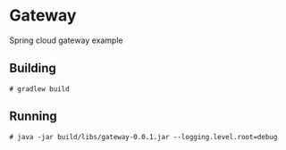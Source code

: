 # Gateway
Spring cloud gateway example

## Building
`# gradlew build`

## Running
`# java -jar build/libs/gateway-0.0.1.jar --logging.level.root=debug`
